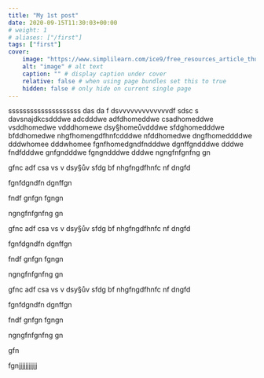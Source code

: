 ```yaml
---
title: "My 1st post"
date: 2020-09-15T11:30:03+00:00
# weight: 1
# aliases: ["/first"]
tags: ["first"]
cover:
    image: "https://www.simplilearn.com/ice9/free_resources_article_thumb/what_is_image_Processing.jpg" # image path/url
    alt: "image" # alt text
    caption: "" # display caption under cover
    relative: false # when using page bundles set this to true
    hidden: false # only hide on current single page
---
```

ssssssssssssssssssss
das
da
f
dsvvvvvvvvvvvvvdf
sdsc
s
davsnajdkcsdddwe
adcdddwe
    adfdhomeddwe
    csadhomeddwe
    vsddhomedwe
    vdddhomewe
    dsy§homeůvdddwe
    sfdghomedddwe
    bfddhomedwe
    nhgfhomengdfhnfcdddwe
    nfddhomedwe
    dngfhomeddddwe
    dddwhomee
dddwhomee
fgnfhomedgndfndddwe
dgnffgndddwe
dddwe
fndfdddwe
gnfgndddwe
fgngndddwe
dddwe
ngngfnfgnfng
gn

gfnc
adf
csa
vs
v
dsy§ův
sfdg
bf
nhgfngdfhnfc
nf
dngfd


fgnfdgndfn
dgnffgn

fndf
gnfgn
fgngn

ngngfnfgnfng
gn

gfnc
adf
csa
vs
v
dsy§ův
sfdg
bf
nhgfngdfhnfc
nf
dngfd


fgnfdgndfn
dgnffgn

fndf
gnfgn
fgngn

ngngfnfgnfng
gn

gfnc
adf
csa
vs
v
dsy§ův
sfdg
bf
nhgfngdfhnfc
nf
dngfd


fgnfdgndfn
dgnffgn

fndf
gnfgn
fgngn

ngngfnfgnfng
gn

gfn

fgnjjjjjjjjjjj